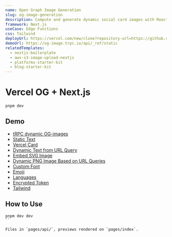 ```yaml
---
name: Open Graph Image Generation
slug: og-image-generation
description: Compute and generate dynamic social card images with React components.
framework: Next.js
useCase: Edge Functions
css: Tailwind
deployUrl: https://vercel.com/new/clone?repository-url=https://github.com/vercel/examples/tree/main/edge-functions/vercel-og-nextjs&project-name=vercel-og-nextjs&repository-name=vercel-og-nextjs
demoUrl: https://og-image.trpc.io/api/_ref/static
relatedTemplates: 
  - nextjs-boilerplate
  - aws-s3-image-upload-nextjs
  - platforms-starter-kit
  - blog-starter-kit
---
```


# Vercel OG + Next.js


```
pnpm dev
```

## Demo

- [tRPC dynamic OG-images](https://og-image.trpc.io)
- [Static Text](https://og-image.trpc.io/api/_ref/static)
- [Vercel Card](https://og-image.trpc.io/api/_ref/vercel)
- [Dynamic Text from URL Query](https://og-image.trpc.io/api/_ref/param)
- [Embed SVG Image](https://og-image.trpc.io/api/_ref/image-svg)
- [Dynamic PNG Image Based on URL Queries](https://og-image.trpc.io/api/_ref/dynamic-image?username=vercel)
- [Custom Font](https://og-image.trpc.io/api/_ref/custom-font)
- [Emoji](https://og-image.trpc.io/api/_ref/emoji)
- [Languages](https://og-image.trpc.io/api/_ref/language)
- [Encrypted Token](https://og-image.trpc.io/encrypted/a)
- [Tailwind](https://og-image.trpc.io/api/_ref/tailwind)

## How to Use

```
pnpm dev dev
``

Files in `pages/api/`, previews rendered on `pages/index`.
